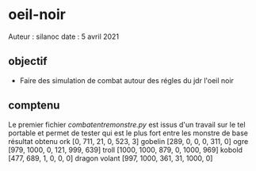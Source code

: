 # oeil-noir
Auteur : silanoc
date : 5 avril 2021

## objectif 
- Faire des simulation de combat autour des régles du jdr l'oeil noir


## comptenu
Le premier fichier *combatentremonstre.py* est issus d'un travail sur le tel portable et permet de tester qui est le plus fort entre les monstre de base
résultat obtenu
ork     [0, 711, 21, 0, 523, 3]
gobelin [289, 0, 0, 0, 311, 0]
ogre    [979, 1000, 0, 121, 999, 639]
troll   [1000, 1000, 879, 0, 1000, 969]
kobold  [477, 689, 1, 0, 0, 0]
dragon volant	[997, 1000, 361, 31, 1000, 0]
